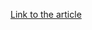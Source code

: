 [Link to the article](https://cybersecuritynews.com/mdr-vs-traditional-security-operations-whats-right-for-your-penetration-testing-team/)
